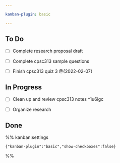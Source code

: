 ```yaml
---

kanban-plugin: basic

---
```


## To Do

- [ ] Complete research proposal draft
- [ ] Complete  cpsc313 sample questions
- [ ] Finish cpsc313 quiz 3 @{2022-02-07}


## In Progress

- [ ] Clean up and review cpsc313 notes ^1u6igc
- [ ] Organize research


## Done





%% kanban:settings
```
{"kanban-plugin":"basic","show-checkboxes":false}
```
%%